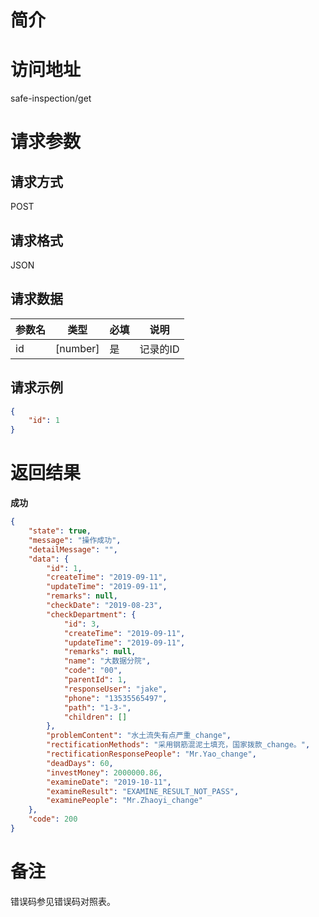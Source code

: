 # 简介

# 访问地址
safe-inspection/get

# 请求参数

## 请求方式
POST

## 请求格式
JSON

## 请求数据
|参数名|类型|必填|说明|
|-|-|-|-|
|id|[number]|是|记录的ID|

## 请求示例
```json
{
	"id": 1
}
```

# 返回结果
**成功**
```json
{
    "state": true,
    "message": "操作成功",
    "detailMessage": "",
    "data": {
        "id": 1,
        "createTime": "2019-09-11",
        "updateTime": "2019-09-11",
        "remarks": null,
        "checkDate": "2019-08-23",
        "checkDepartment": {
            "id": 3,
            "createTime": "2019-09-11",
            "updateTime": "2019-09-11",
            "remarks": null,
            "name": "大数据分院",
            "code": "00",
            "parentId": 1,
            "responseUser": "jake",
            "phone": "13535565497",
            "path": "1-3-",
            "children": []
        },
        "problemContent": "水土流失有点严重_change",
        "rectificationMethods": "采用钢筋混泥土填充，国家拨款_change。",
        "rectificationResponsePeople": "Mr.Yao_change",
        "deadDays": 60,
        "investMoney": 2000000.86,
        "examineDate": "2019-10-11",
        "examineResult": "EXAMINE_RESULT_NOT_PASS",
        "examinePeople": "Mr.Zhaoyi_change"
    },
    "code": 200
}
```

# 备注
错误码参见错误码对照表。